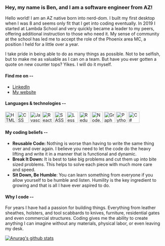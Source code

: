 ### Hey, my name is Ben, and I am a software engineer from AZ!

Hello world! I am an AZ native born into nerd-dom. I built my first desktop when I was 8 and seems only fit that I get into coding eventually. In 2019 I started at Lambda School and very quickly became a leader to my peers, offering additional instruction to those who need it. My sense of community at the school has led me to accept the role of the Phoenix area MC, a position I held for a little over a year.

I take pride in being able to do as many things as possible. Not to be selfish, but to make me as valuable as I can on a team. But have you ever gotten a quote on new counter tops? Yikes. I will do it myself.

#### Find me on --

- [LinkedIn](https://www.linkedin.com/in/benjamin-t-wilson/)
- [My website](<[https://btwicode.com/](https://btwicode.com/)>)

#### Languages & technologies --

<img src=https://btwicode.com/static/media/html_icon.005cdc3d.svg height=36px width=36px alt="HTML"/>
<img src=https://btwicode.com/static/media/css_icon.fa6ed3fc.svg height=36px width=36px alt="CSS"/>
<img src=https://btwicode.com/static/media/javascript_icon.cf1d1d89.svg height=36px width=36px alt="Javascript"/>
<img src=https://btwicode.com/static/media/react_icon.d4ed2b3d.svg height=36px width=36px alt="React"/>
<img src=https://btwicode.com/static/media/sass_icon.e0f651ac.svg height=36px width=36px alt="SASS"/>
<img src=https://btwicode.com/static/media/less_icon.7595e22f.svg height=36px width=36px alt="Less"/>
<img src=https://btwicode.com/static/media/redux_icon.85772647.svg height=36px width=36px alt="Redux"/>
<img src=https://btwicode.com/static/media/node.js_icon.b337a2fb.svg height=36px width=36px alt="Node.js"/>
<img src=https://btwicode.com/static/media/graphql_icon.6270a2d4.svg height=36px width=36px alt="GraphQL"/>
<img src=https://btwicode.com/static/media/python_icon.a029eeeb.svg height=36px width=36px alt="Python"/>
<img src=https://btwicode.com/static/media/c%20sharp_icon.ff60ab88.svg height=36px width=36px alt="C#"/>

#### My coding beliefs --

- **Reusable Code:** Nothing is worse than having to write the same thing over and over again. I believe you need to let the code do the heavy lifting and write it in a manner that is functional and dynamic.
- **Break It Down:** It is best to take big problems and cut them up into bite sized problems. This helps to solve each piece with much more care and speed.
- **Sit Down, Be Humble**: You can learn something from everyone if you allow yourself to be humble and listen. Humility is the key ingredient to growing and that is all I have ever aspired to do.

#### Why I code --

For years I have had a passion for building things. Everything from leather sheathes, holsters, and tool scabbards to knives, furniture, residential gates and even commercial structures. Coding gives me the ability to create anything I can imagine without any materials, physical labor, or even leaving my desk.

[![Anurag's github stats](https://github-readme-stats.vercel.app/api?username=benjamin-t-wilson)](https://github.com/anuraghazra/github-readme-stats)
